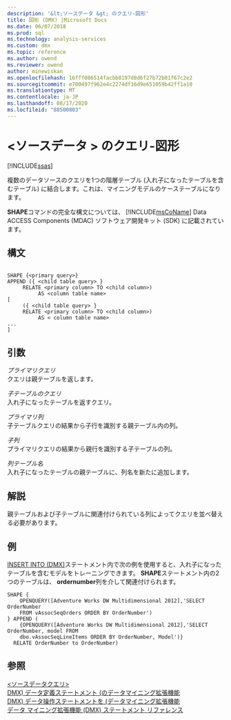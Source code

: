 ```yaml
---
description: '&lt;ソースデータ &gt; のクエリ-図形'
title: 図形 (DMX) |Microsoft Docs
ms.date: 06/07/2018
ms.prod: sql
ms.technology: analysis-services
ms.custom: dmx
ms.topic: reference
ms.author: owend
ms.reviewer: owend
author: minewiskan
ms.openlocfilehash: 16fff086514facbb8197d8d6f27b72b81f67c2e2
ms.sourcegitcommit: e700497f962e4c2274df16d9e651059b42ff1a10
ms.translationtype: MT
ms.contentlocale: ja-JP
ms.lasthandoff: 08/17/2020
ms.locfileid: "88500803"
---
```

# <a name="ltsource-data-querygt---shape"></a>&lt;ソースデータ &gt; のクエリ-図形
[!INCLUDE[ssas](../includes/applies-to-version/ssas.md)]

  複数のデータソースのクエリを1つの階層テーブル (入れ子になったテーブルを含むテーブル) に結合します。これは、マイニングモデルのケーステーブルになります。  
  
 **SHAPE**コマンドの完全な構文については、 [!INCLUDE[msCoName](../includes/msconame-md.md)] Data ACCESS Components (MDAC) ソフトウェア開発キット (SDK) に記載されています。  
  
## <a name="syntax"></a>構文  
  
```  
  
SHAPE {<primary query>}  
APPEND ({ <child table query> }   
     RELATE <primary column> TO <child column>)   
          AS <column table name>  
[  
     ({ <child table query> }   
     RELATE <primary column> TO <child column>)   
          AS < column table name>  
...  
]       
```  
  
## <a name="arguments"></a>引数  
 *プライマリクエリ*  
 クエリは親テーブルを返します。  
  
 *子テーブルのクエリ*  
 入れ子になったテーブルを返すクエリ。  
  
 *プライマリ列*  
 子テーブルクエリの結果から子行を識別する親テーブル内の列。  
  
 *子列*  
 プライマリクエリの結果から親行を識別する子テーブルの列。  
  
 *列テーブル名*  
 入れ子になったテーブルの親テーブルに、列名を新たに追加します。  
  
## <a name="remarks"></a>解説  
 親テーブルおよび子テーブルに関連付けられている列によってクエリを並べ替える必要があります。  
  
## <a name="examples"></a>例  
 [INSERT INTO &#40;DMX&#41;](../dmx/insert-into-dmx.md)ステートメント内で次の例を使用すると、入れ子になったテーブルを含むモデルをトレーニングできます。 **SHAPE**ステートメント内の2つのテーブルは、 **ordernumber**列を介して関連付けられます。  
  
```  
SHAPE {  
    OPENQUERY([Adventure Works DW Multidimensional 2012],'SELECT OrderNumber  
    FROM vAssocSeqOrders ORDER BY OrderNumber')  
} APPEND (  
    {OPENQUERY([Adventure Works DW Multidimensional 2012],'SELECT OrderNumber, model FROM   
    dbo.vAssocSeqLineItems ORDER BY OrderNumber, Model')}  
  RELATE OrderNumber to OrderNumber)   
```  
  
## <a name="see-also"></a>参照  
 [&#60;ソースデータクエリ&#62;](../dmx/source-data-query.md)   
 [DMX&#41; データ定義ステートメント &#40;のデータマイニング拡張機能](../dmx/dmx-statements-data-definition.md)   
 [DMX&#41; データ操作ステートメントを &#40;データマイニング拡張機能](../dmx/dmx-statements-data-manipulation.md)   
 [データ マイニング拡張機能 &#40;DMX&#41; ステートメント リファレンス](../dmx/data-mining-extensions-dmx-statements.md)  
  
  
